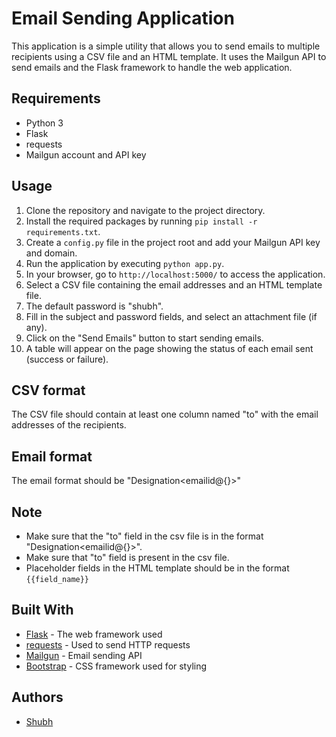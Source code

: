 # Email Sending Application

This application is a simple utility that allows you to send emails to multiple recipients using a CSV file and an HTML template. It uses the Mailgun API to send emails and the Flask framework to handle the web application.

## Requirements

-   Python 3
-   Flask
-   requests
-   Mailgun account and API key

## Usage

1.  Clone the repository and navigate to the project directory.
2.  Install the required packages by running `pip install -r requirements.txt`.
3.  Create a `config.py` file in the project root and add your Mailgun API key and domain.
4.  Run the application by executing `python app.py`.
5.  In your browser, go to `http://localhost:5000/` to access the application.
6.  Select a CSV file containing the email addresses and an HTML template file.
7.  The default password is "shubh".
8.  Fill in the subject and password fields, and select an attachment file (if any).
9.  Click on the "Send Emails" button to start sending emails.
10. A table will appear on the page showing the status of each email sent (success or failure).

## CSV format

The CSV file should contain at least one column named "to" with the email addresses of the recipients.

## Email format

The email format should be "Designation<emailid@{}>"

## Note

-   Make sure that the "to" field in the csv file is in the format "Designation<emailid@{}>".
-   Make sure that "to" field is present in the csv file.
-   Placeholder fields in the HTML template should be in the format `{{field_name}}`
## Built With

-   [Flask](https://flask.palletsprojects.com/en/2.1.x/) - The web framework used
-   [requests](https://requests.readthedocs.io/en/master/) - Used to send HTTP requests
-   [Mailgun](https://www.mailgun.com/) - Email sending API
-   [Bootstrap](https://getbootstrap.com/) - CSS framework used for styling

## Authors

-   [Shubh](https://github.com/shubhtoy)

